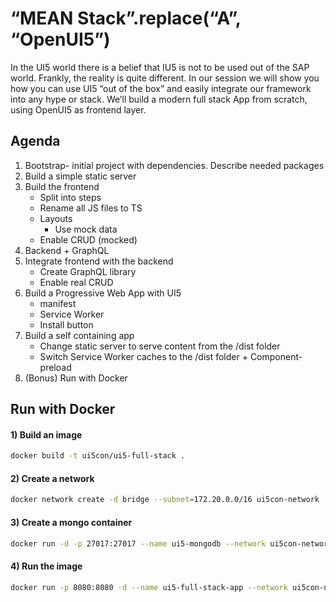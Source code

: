 # “MEAN Stack”.replace(“A”, “OpenUI5”)
  
In the UI5 world there is a belief that IU5 is not to be used out of the SAP world. Frankly, the reality is quite different.
In our session we will show you how you can use UI5 “out of the box” and easily integrate our framework into any hype or stack.
We’ll build a modern full stack App from scratch, using OpenUI5 as frontend layer.


## Agenda

1. Bootstrap- initial project with dependencies. Describe needed packages
2. Build a simple static server
3. Build the frontend
    - Split into steps
    - Rename all JS files to TS
    - Layouts
        - Use mock data
    - Enable CRUD (mocked)
4. Backend + GraphQL
5. Integrate frontend with the backend
    - Create GraphQL library
    - Enable real CRUD
6. Build a Progressive Web App with UI5
    - manifest
    - Service Worker
    - Install button
7. Build a self containing app
    - Change static server to serve content from the /dist folder
    - Switch Service Worker caches to the /dist folder + Component-preload
8. (Bonus) Run with Docker

## Run with Docker

#### 1) Build an image
```bash
docker build -t ui5con/ui5-full-stack .
```

#### 2) Create a network
```bash
docker network create -d bridge --subnet=172.20.0.0/16 ui5con-network
```

#### 3) Create a mongo container
```bash
docker run -d -p 27017:27017 --name ui5-mongodb --network ui5con-network --ip 172.20.0.22 mongo:3.4
```

#### 4) Run the image
```bash
docker run -p 8080:8080 -d --name ui5-full-stack-app --network ui5con-network --ip 172.20.0.27 --env MONGO=mongodb://172.20.0.22:27017/local ui5con/ui5-full-stack
```
